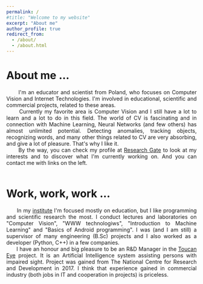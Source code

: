 ```yaml
---
permalink: /
#title: "Welcome to my website"
excerpt: "About me"
author_profile: true
redirect_from: 
  - /about/
  - /about.html
---
```


# About me ...

<div style="text-align: justify">&nbsp;&nbsp;&nbsp;&nbsp;&nbsp;&nbsp;I'm an educator and scientist from Poland, who focuses on Computer Vision and Internet Technologies. I'm involved in educational, scientific and commercial projects, related to these areas.</div>
 
<div style="text-align: justify">&nbsp;&nbsp;&nbsp;&nbsp;&nbsp;&nbsp;Currently my favorite area is Computer Vision and I still have a lot to learn and a lot to do in this field. The world of CV is fascinating and in connection with Machine Learning, Neural Networks (and few others) has almost unlimited potential. Detecting anomalies, tracking objects, recognizing words, and many other things related to CV are very absorbing, and give a lot of pleasure. That's why I like it.</div>

<div style="text-align: justify">&nbsp;&nbsp;&nbsp;&nbsp;&nbsp;&nbsp;By the way, you can check my profile at <a href="https://www.researchgate.net/profile/Artur_Zacniewski">Research Gate</a> to look at my interests and to discover what I'm currently working on. And you can contact me with links on the left.</div><br>

Work, work, work ...
======
<div style="text-align: justify">&nbsp;&nbsp;&nbsp;&nbsp;&nbsp;&nbsp;In my <a href="http://www.iuoii.amw.gdynia.pl/">institute</a> I'm focused mostly on education, but I like programming and scientific research the most. I conduct lectures and laboratories on "Computer Vision", "WWW technologiws", "Introduction to Machine Learning" and "Basics of Android programming". I was (and I am still) a supervisor of many engineering (B.Sc) projects and I also worked as a developer (Python, C++) in a few companies. </div>

<div style="text-align: justify">&nbsp;&nbsp;&nbsp;&nbsp;&nbsp;&nbsp;I have an honour and big pleasure to be an R&D Manager in the <a href="https://toucan-systems.pl/toucaneye/">Toucan Eye</a> project. It is an Artificial Intelligence system assisting persons with impaired sight. Project was gained from The National Centre for Research and Development in 2017. I think that experience gained in commercial industry (both jobs in IT and cooperation in projects) is priceless.</div>



